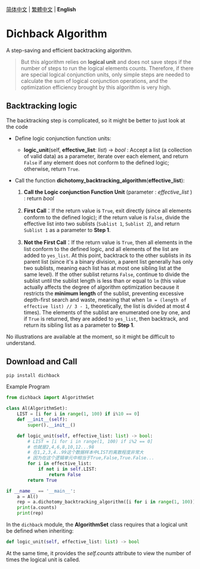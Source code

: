 [简体中文](README.md) | [繁體中文](README_TW.md) | **English**


# Dichback Algorithm
A step-saving and efficient backtracking algorithm.

> But this algorithm relies on **logical unit** and does not save steps if the number of steps to run the logical elements counts. Therefore, if there are special logical conjunction units, only simple steps are needed to calculate the sum of logical conjunction operations, and the optimization efficiency brought by this algorithm is very high.

## Backtracking logic

The backtracking step is complicated, so it might be better to just look at the code

- Define logic conjunction function units:

    - **logic_unit**(self, **effective_list**: *list*) -> *bool* : Accept a list (a collection of valid data) as a parameter, iterate over each element, and return `False` if any element does not conform to the defined logic; otherwise, return `True`.

- Call the function **dichotomy_backtracking_algorithm**(**effective_list**):


    1. **Call the Logic conjunction Function Unit** (parameter : *effective_list* ) : return *bool*

    2. **First Call**：If the return value is `True`, exit directly (since all elements conform to the defined logic); if the return value is `False`, divide the effective list into two sublists (`Sublist 1`, `Sublist 2`), and return `Sublist 1` as a parameter to **Step 1**.


    3. **Not the First Call**：If the return value is `True`, then all elements in the list conform to the defined logic, and all elements of the list are added to `yes_list`. At this point, backtrack to the other sublists in its parent list (since it's a binary division, a parent list generally has only two sublists, meaning each list has at most one sibling list at the same level). If the other sublist returns `False`, continue to divide the sublist until the sublist length is less than or equal to `lm` (this value actually affects the degree of algorithm optimization because it restricts the **minimum length** of the sublist, preventing excessive depth-first search and waste, meaning that when `lm = (length of effective list) // 3 - 1`, theoretically, the list is divided at most 4 times). The elements of the sublist are enumerated one by one, and if `True` is returned, they are added to `yes_list`, then backtrack, and return its sibling list as a parameter to **Step 1**.


No illustrations are available at the moment, so it might be difficult to understand.

## Download and Call

```bash
pip install dichback
```

Example Program
```python
from dichback import AlgorithmSet

class Al(AlgorithmSet):
    LIST = [i for i in range(1, 100) if i%10 == 0]
    def __init__(self):
        super().__init__()

    def logic_unit(self, effective_list: list) -> bool:
        # LIST = [i for i in range(1, 100) if i%2 == 0]
        # 也就是2,4,6,8,10,12...98
        # 在1,2,3,4..99这个数据样本中LIST的离散程度非常大
        # 因为在这个逻辑单元中相当于True,False,True.False...
        for i in effective_list:
            if not i in self.LIST:
                return False
        return True

if __name__ == '__main__':
    a = Al()
    rep = a.dichotomy_backtracking_algorithm([i for i in range(1, 100)])
    print(a.counts)
    print(rep)
```


In the `dichback` module, the **AlgorithmSet** class requires that a logical unit be defined when inheriting:
```python
def logic_unit(self, effective_list: list) -> bool
```
At the same time, it provides the *self.counts* attribute to view the number of times the logical unit is called.
